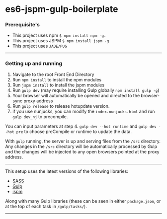 es6-jspm-gulp-boilerplate
=====================================


### Prerequisite's

- This project uses npm `$ npm install npm -g.`
- This project uses JSPM `$ npm install jspm -g`
- This project uses `JADE/PUG`

---

### Getting up and running

1. Navigate to the root Front End Directory
2. Run `npm install` to install the npm modules
3. Run `jspm install` to install the jspm modules
4. Run `gulp dev` (may require installing Gulp globally `npm install gulp -g`) 
5. Your browser will automatically be opened and directed to the browser-sync proxy address
6. Run `gulp release` to release hotupdate version.
7. if you use nunjucks, you can modify the `index.nunjucks.html` and run `gulp dev_nj` to precompile.

You can input parameters at step 4. `gulp dev --hot runtime` and `gulp dev --hot pre` to choose preCompile or runtime to update the data.


With `gulp` running, the server is up and serving files from the `/src` directory. Any changes in the `/src` directory will be automatically processed by Gulp and the changes will be injected to any open browsers pointed at the proxy address.

---

This setup uses the latest versions of the following libraries:

- [SASS](http://sass-lang.com/)
- [Gulp](http://gulpjs.com/)
- [jspm](http://jspm.io/)

Along with many Gulp libraries (these can be seen in either `package.json`, or at the top of each task in `/gulp/tasks/`).

---
